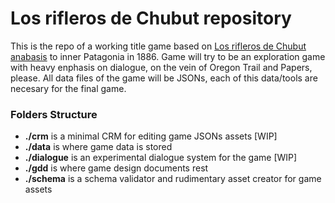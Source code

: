 Los rifleros de Chubut repository
=================================

This is the repo of a working title game based on [Los rifleros de Chubut anabasis](https://es.wikipedia.org/wiki/Rifleros_del_Chubut) 
to inner Patagonia in 1886. Game will try to be an exploration game with heavy enphasis on dialogue, on the vein of Oregon Trail and 
Papers, please. All data files of the game will be JSONs, each of this data/tools are necesary for the final game. 

### Folders Structure

- **./crm** is a minimal CRM for editing game JSONs assets [WIP]
- **./data** is where game data is stored
- **./dialogue** is an experimental dialogue system for the game [WIP]
- **./gdd** is where game design documents rest
- **./schema** is a schema validator and rudimentary asset creator for game assets 

